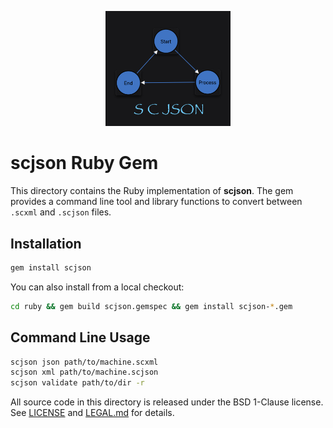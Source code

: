 <p align="center"><img src="../scjson.png" alt="scjson logo" width="200"/></p>

# scjson Ruby Gem

This directory contains the Ruby implementation of **scjson**. The gem provides a command line tool and library functions to convert between `.scxml` and `.scjson` files.

## Installation

```bash
gem install scjson
```

You can also install from a local checkout:

```bash
cd ruby && gem build scjson.gemspec && gem install scjson-*.gem
```

## Command Line Usage

```bash
scjson json path/to/machine.scxml
scjson xml path/to/machine.scjson
scjson validate path/to/dir -r
```

All source code in this directory is released under the BSD 1-Clause license. See [LICENSE](./LICENSE) and [LEGAL.md](./LEGAL.md) for details.

